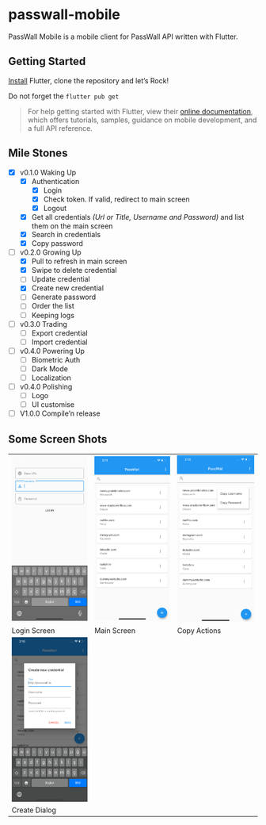 # passwall-mobile

PassWall Mobile is a mobile client for PassWall API written with Flutter.

## Getting Started

[Install](https://flutter.dev/docs/get-started/install) Flutter, clone the repository  and let’s Rock!

Do not forget the  `flutter pub get` 

> For help getting started with Flutter, view their [online documentation](https://flutter.dev/docs), which offers tutorials, samples, guidance on mobile development, and a full API reference.

## Mile Stones

- [x] v0.1.0 Waking Up
	- [x] Authentication
		- [x] Login
		- [x] Check token. If valid, redirect to main screen
		- [x] Logout
	- [x] Get all credentials *(Url or Title, Username and Password)* and list them on the main screen
	- [x] Search in credentials
	- [x] Copy password
- [ ] v0.2.0 Growing Up
	- [x] Pull to refresh in main screen
	- [x] Swipe to delete credential
	- [ ] Update credential
	- [x] Create new credential
	- [ ] Generate password
	- [ ] Order the list
	- [ ] Keeping logs
- [ ] v0.3.0 Trading
	- [ ] Export credential
	- [ ] Import credential
- [ ] v0.4.0 Powering Up
	- [ ] Biometric Auth
	- [ ] Dark Mode
	- [ ] Localization
- [ ] v0.4.0 Polishing
	- [ ] Logo
	- [ ] UI customise  
- [ ] V1.0.0 Compile’n release

## Some Screen Shots
<table>
  <tr>
    <td><img src="screenshots/login.png" alt="Login Screen"/></td>
    <td><img src="screenshots/main.png" alt="Main Screen"/></td>
    <td><img src="screenshots/copy.png" alt="Copy Actions"/></td>
  </tr>
  <tr>
    <td>Login Screen</td>
    <td>Main Screen</td>
    <td>Copy Actions</td>
    
  </tr>
  <tr>
    <td><img src="screenshots/create.png" alt="Create Dialog"/></td>
    <td></td>
    <td></td>
  <tr>
    <td>Create Dialog</td>
    <td></td>
    <td></td>
  </tr>
</table>


